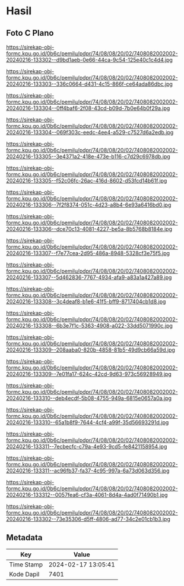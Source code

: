 # Hasil

## Foto C Plano

https://sirekap-obj-formc.kpu.go.id/0b6c/pemilu/pdpr/74/08/08/20/02/7408082002002-20240216-133302--d9bd1aeb-0e66-44ca-9c54-125e40c1c4d4.jpg

https://sirekap-obj-formc.kpu.go.id/0b6c/pemilu/pdpr/74/08/08/20/02/7408082002002-20240216-133303--336c0664-d431-4c15-866f-ce64ada86dbc.jpg

https://sirekap-obj-formc.kpu.go.id/0b6c/pemilu/pdpr/74/08/08/20/02/7408082002002-20240216-133304--0ff4baf6-2f08-43cd-b09d-7b0e64b0f29a.jpg

https://sirekap-obj-formc.kpu.go.id/0b6c/pemilu/pdpr/74/08/08/20/02/7408082002002-20240216-133304--069f303c-eedc-4ee4-a529-c7527d6a2edb.jpg

https://sirekap-obj-formc.kpu.go.id/0b6c/pemilu/pdpr/74/08/08/20/02/7408082002002-20240216-133305--3e4371a2-418e-473e-b116-c7d29c6978db.jpg

https://sirekap-obj-formc.kpu.go.id/0b6c/pemilu/pdpr/74/08/08/20/02/7408082002002-20240216-133305--f52c06fc-26ac-416d-8602-d53fcd14b61f.jpg

https://sirekap-obj-formc.kpu.go.id/0b6c/pemilu/pdpr/74/08/08/20/02/7408082002002-20240216-133306--7f2f8374-051c-4d23-a8b4-6e93a6416bd0.jpg

https://sirekap-obj-formc.kpu.go.id/0b6c/pemilu/pdpr/74/08/08/20/02/7408082002002-20240216-133306--dce70c13-4081-4227-be5a-8b5768b8184e.jpg

https://sirekap-obj-formc.kpu.go.id/0b6c/pemilu/pdpr/74/08/08/20/02/7408082002002-20240216-133307--f7e77cea-2d95-486a-8948-5328cf3e75f5.jpg

https://sirekap-obj-formc.kpu.go.id/0b6c/pemilu/pdpr/74/08/08/20/02/7408082002002-20240216-133307--5d462836-7767-4934-afa9-a83a1a427a89.jpg

https://sirekap-obj-formc.kpu.go.id/0b6c/pemilu/pdpr/74/08/08/20/02/7408082002002-20240216-133308--3c4deaf8-b1e6-41f5-bff9-8717404cb1d8.jpg

https://sirekap-obj-formc.kpu.go.id/0b6c/pemilu/pdpr/74/08/08/20/02/7408082002002-20240216-133308--6b3e7f1c-5363-4908-a022-33dd5071990c.jpg

https://sirekap-obj-formc.kpu.go.id/0b6c/pemilu/pdpr/74/08/08/20/02/7408082002002-20240216-133309--208aaba0-820b-4858-81b5-49d9cb66a59d.jpg

https://sirekap-obj-formc.kpu.go.id/0b6c/pemilu/pdpr/74/08/08/20/02/7408082002002-20240216-133309--7e01fa17-624c-42cd-9d63-973c56928949.jpg

https://sirekap-obj-formc.kpu.go.id/0b6c/pemilu/pdpr/74/08/08/20/02/7408082002002-20240216-133310--deb4ecdf-5b08-4755-949a-6815e0657a0a.jpg

https://sirekap-obj-formc.kpu.go.id/0b6c/pemilu/pdpr/74/08/08/20/02/7408082002002-20240216-133310--65a1b8f9-7644-4cf4-a99f-35d56693291d.jpg

https://sirekap-obj-formc.kpu.go.id/0b6c/pemilu/pdpr/74/08/08/20/02/7408082002002-20240216-133311--7ecbecfc-c79a-4e93-9cd5-fe8421158954.jpg

https://sirekap-obj-formc.kpu.go.id/0b6c/pemilu/pdpr/74/08/08/20/02/7408082002002-20240216-133311--ac96fb37-fa37-4c95-997a-6a73d063d356.jpg

https://sirekap-obj-formc.kpu.go.id/0b6c/pemilu/pdpr/74/08/08/20/02/7408082002002-20240216-133312--0057fea6-cf3a-4061-8d4a-4ad0f71490b1.jpg

https://sirekap-obj-formc.kpu.go.id/0b6c/pemilu/pdpr/74/08/08/20/02/7408082002002-20240216-133302--73e35306-d5ff-4806-ad77-34c2e01cb1b3.jpg


## Metadata

| Key        | Value               |
| ---------- | ------------------- |
| Time Stamp | 2024-02-17 13:05:41 |
| Kode Dapil | 7401                |



